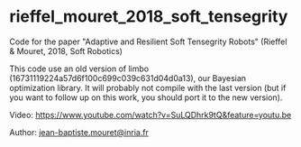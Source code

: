 # rieffel_mouret_2018_soft_tensegrity
Code for the paper "Adaptive and Resilient Soft Tensegrity Robots" (Rieffel &amp; Mouret, 2018, Soft Robotics)

This code use an old version of limbo (16731119224a57d6f100c699c039c631d04d0a13), our Bayesian optimization library. It will probably not compile with the last version (but if you want to follow up on this work, you should port it to the new version).

Video: https://www.youtube.com/watch?v=SuLQDhrk9tQ&feature=youtu.be

Author: jean-baptiste.mouret@inria.fr 


